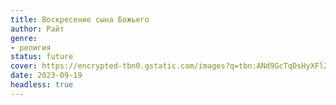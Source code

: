 ```yaml
---
title: Воскресение сына Божьего
author: Райт
genre:
- религия
status: future
cover: https://encrypted-tbn0.gstatic.com/images?q=tbn:ANd9GcTqDsHyXFl27JeE0MGKW8h9GUQypAeiPMPTI3UYz3UxoC9U2xcaeKF9HZXUxiHeU06ucPI&usqp=CAU
date: 2023-09-19
headless: true
---
```


